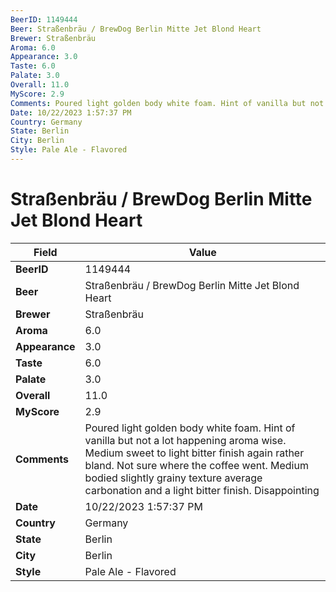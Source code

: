 ```yaml
---
BeerID: 1149444
Beer: Straßenbräu / BrewDog Berlin Mitte Jet Blond Heart
Brewer: Straßenbräu
Aroma: 6.0
Appearance: 3.0
Taste: 6.0
Palate: 3.0
Overall: 11.0
MyScore: 2.9
Comments: Poured light golden body white foam. Hint of vanilla but not a lot happening aroma wise. Medium sweet to light bitter finish again rather bland. Not sure where the coffee went.  Medium bodied slightly grainy texture average carbonation and a light bitter finish. Disappointing
Date: 10/22/2023 1:57:37 PM
Country: Germany
State: Berlin
City: Berlin
Style: Pale Ale - Flavored
---
```


# Straßenbräu / BrewDog Berlin Mitte Jet Blond Heart

| Field         | Value |
|---------------|-------|
| **BeerID** | 1149444 |
| **Beer** | Straßenbräu / BrewDog Berlin Mitte Jet Blond Heart |
| **Brewer** | Straßenbräu |
| **Aroma** | 6.0 |
| **Appearance** | 3.0 |
| **Taste** | 6.0 |
| **Palate** | 3.0 |
| **Overall** | 11.0 |
| **MyScore** | 2.9 |
| **Comments** | Poured light golden body white foam. Hint of vanilla but not a lot happening aroma wise. Medium sweet to light bitter finish again rather bland. Not sure where the coffee went.  Medium bodied slightly grainy texture average carbonation and a light bitter finish. Disappointing  |
| **Date** | 10/22/2023 1:57:37 PM |
| **Country** | Germany |
| **State** | Berlin |
| **City** | Berlin |
| **Style** | Pale Ale - Flavored |
